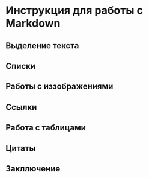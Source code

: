 # Инструкция для работы с Markdown

## Выделение текста

## Списки

## Работы с иззображениями

## Ссылки

## Работа с таблицами

## Цитаты

## Закллючение
